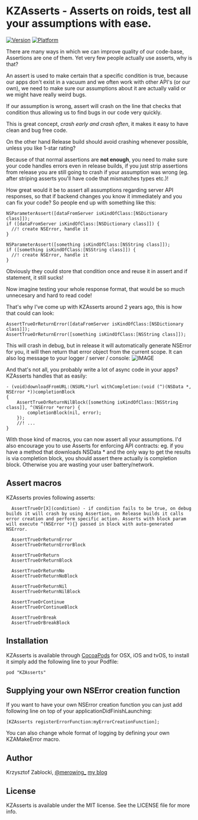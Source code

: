 # KZAsserts - Asserts on roids, test all your assumptions with ease.

[![Version](http://cocoapod-badges.herokuapp.com/v/KZAsserts/badge.png)](http://cocoadocs.org/docsets/KZAsserts)
[![Platform](http://cocoapod-badges.herokuapp.com/p/KZAsserts/badge.png)](http://cocoadocs.org/docsets/KZAsserts)

There are many ways in which we can improve quality of our code-base, Assertions are one of them.
Yet very few people actually use asserts, why is that?

An assert is used to make certain that a specific condition is true, because our apps don't exist in a vacuum  and we often work with other API's (or our own), we need to make sure our assumptions about it are actually valid or we might have really weird bugs.

If our assumption is wrong, assert will crash on the line that checks that condition thus allowing us to find bugs in our code very quickly. 

This is great concept, *crash early and crash often*, it makes it easy to have clean and bug free code.

On the other hand Release build should avoid crashing whenever possible, unless you like 1-star rating?

Because of that normal assertions are **not enough**, you need to make sure your code handles errors even in release builds, if you just strip assertions from release you are still going to crash if your assumption was wrong (eg. after striping asserts you'll have code that mismatches types etc.)!  


How great would it be to assert all assumptions regarding server API responses, so that if backend changes you know it immediately and you can fix your code? So people end up with something like this:  

````
NSParameterAssert([dataFromServer isKindOfClass:[NSDictionary class]]);
if ([dataFromServer isKindOfClass:[NSDictionary class]]) {
  //! create NSError, handle it
}

NSParameterAssert([something isKindOfClass:[NSString class]]);
if ([something isKindOfClass:[NSString class]]) {
  //! create NSError, handle it
}
````
Obviously they could store that condition once and reuse it in assert and if statement, it still sucks!

Now imagine testing your whole response format, that would be so much unnecesary and hard to read code!

That's why I've come up with KZAsserts around 2 years ago, this is how that could can look:

````
AssertTrueOrReturnError([dataFromServer isKindOfClass:[NSDictionary class]]);
AssertTrueOrReturnError([something isKindOfClass:[NSString class]]);
````

This will crash in debug, but in release it will automatically generate NSError for you, it will then return that error object from the current scope. It can also log message to your logger / server / console:
![IMAGE](../master/Log.png?raw=true) 

And that's not all, you probably write a lot of async code in your apps? KZAsserts handles that as easily:
````
- (void)downloadFromURL:(NSURL*)url withCompletion:(void (^)(NSData *, NSError *))completionBlock
{
	AssertTrueOrReturnNilBlock([something isKindOfClass:[NSString class]], ^(NSError *error) {
  		completionBlock(nil, error);
	});
	//! ...
}
````

With those kind of macros, you can now assert all your assumptions. 
I'd also encourage you to use Asserts for enforcing API contracts:
eg. if you have a method that downloads NSData * and the only way to get the results is via completion block, you should assert there actually is completion block. Otherwise you are wasting your user battery/network.

## Assert macros

KZAsserts provies following asserts:

````
  AssertTrueOr[X](condition) - if condition fails to be true, on debug builds it will crash by using Assertion, on Release builds it calls error creation and perform specific action. Asserts with block param will execute ^(NSError *){} passed in block with auto-generated NSError.

  AssertTrueOrReturnError
  AssertTrueOrReturnErrorBlock

  AssertTrueOrReturn
  AssertTrueOrReturnBlock

  AssertTrueOrReturnNo
  AssertTrueOrReturnNoBlock

  AssertTrueOrReturnNil
  AssertTrueOrReturnNilBlock

  AssertTrueOrContinue
  AssertTrueOrContinueBlock

  AssertTrueOrBreak
  AssertTrueOrBreakBlock

````

## Installation

KZAsserts is available through [CocoaPods](http://cocoapods.org) for OSX, iOS and tvOS, to install
it simply add the following line to your Podfile:

    pod "KZAsserts"

## Supplying your own NSError creation function
If you want to have your own NSError creation function you can just add following line on top of your applicationDidFinishLaunching:
````
[KZAsserts registerErrorFunction:myErrorCreationFunction];
````
You can also change whole format of logging by defining your own KZAMakeError macro.

## Author

Krzysztof Zablocki, [@merowing_](http://twitter.com/merowing_)
[my blog](http://merowing.info)
## License

KZAsserts is available under the MIT license. See the LICENSE file for more info.

